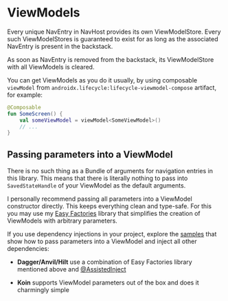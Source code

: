# ViewModels

Every unique NavEntry in NavHost provides its own ViewModelStore. Every such ViewModelStores is guaranteed to exist for as long as the associated NavEntry is present in the backstack.

As soon as NavEntry is removed from the backstack, its ViewModelStore with all ViewModels is cleared.

You can get ViewModels as you do it usually, by using composable `viewModel` from `androidx.lifecycle:lifecycle-viewmodel-compose` artifact, for example:

```kotlin
@Composable
fun SomeScreen() {
    val someViewModel = viewModel<SomeViewModel>()
    // ...
}
```

## Passing parameters into a ViewModel

There is no such thing as a Bundle of arguments for navigation entries in this library. This means that there is literally nothing to pass into `SavedStateHandle` of your ViewModel as the default arguments.

I personally recommend passing all parameters into a ViewModel constructor directly. This keeps everything clean and type-safe. For this you may use my [Easy Factories](https://github.com/olshevski/viewmodel-easy-factories) library that simplifies the creation of ViewModels with arbitrary parameters.

If you use dependency injections in your project, explore the [samples](https://github.com/olshevski/compose-navigation-reimagined/tree/main/samples-di) that show how to pass parameters into a ViewModel and inject all other dependencies:

- **Dagger/Anvil/Hilt** use a combination of Easy Factories library mentioned above and [@AssistedInject](https://dagger.dev/dev-guide/assisted-injection)

- **Koin** supports ViewModel parameters out of the box and does it charmingly simple
